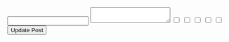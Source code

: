 <form method="/posts/1" action="post">
  <input name="utf8" type="hidden" value="✓">
  <input name="authenticity_token" type="hidden" value="<%= form_authenticity_token %>">
  <input type="text" name="post[title]">
  <textarea name="post[body]"></textarea>
  <input type="hidden" name="post[tag_ids][]" value="" checked>
  <input type="checkbox" name="post[tag_ids][]" value="1">
  <input type="checkbox" name="post[tag_ids][]" value="2">
  <input type="checkbox" name="post[tag_ids][]" value="3">
  <input type="checkbox" name="post[tag_ids][]" value="4">
  <input type="checkbox" name="post[tag_ids][]" value="5">
  <input type="submit" value="Update Post">
</form>